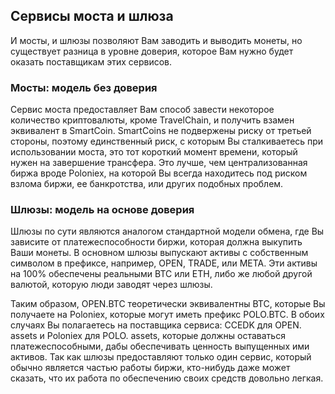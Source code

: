 ## Сервисы моста и шлюза

И мосты, и шлюзы позволяют Вам заводить и выводить монеты, но существует разница в уровне доверия, которое Вам нужно будет оказать поставщикам этих сервисов.

### Мосты: модель без доверия

Сервис моста предоставляет Вам способ завести некоторое количество криптовалюты, кроме TravelChain, и получить взамен эквивалент в SmartCoin. SmartCoins не подвержены риску от третьей стороны, поэтому единственный риск, с которым Вы сталкиваетесь при использовании моста, это тот короткий момент времени, который нужен на завершение трансфера. Это лучше, чем централизованная биржа вроде Poloniex, на которой Вы всегда находитесь под риском взлома биржи, ее банкротства, или других подобных проблем.

### Шлюзы: модель на основе доверия

Шлюзы по сути являются аналогом стандартной модели обмена, где Вы зависите от платежеспособности биржи, которая должна выкупить Ваши монеты. В основном шлюзы выпускают активы с собственным символом в префиксе, например, OPEN, TRADE, или META. Эти активы на 100% обеспечены реальными BTC или ETH, либо же любой другой валютой, которую люди заводят через шлюзы.

Таким образом, OPEN.BTC теоретически эквивалентны BTC, которые Вы получаете на Poloniex, которые могут иметь префикс POLO.BTC. В обоих случаях Вы полагаетесь на поставщика сервиса: CCEDK для OPEN. assets и Poloniex для POLO. assets, которые должны оставаться платежеспособными, дабы обеспечивать ценность выпущенных ими активов. Так как шлюзы предоставляют только один сервис, который обычно является частью работы биржи, кто-нибудь даже может сказать, что их работа по обеспечению своих средств довольно легкая.